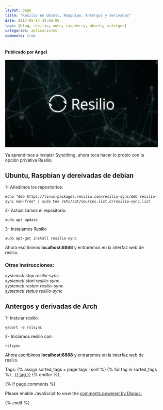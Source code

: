 ```yaml
---
layout: page
title: "Resilio en Ubuntu, Raspbian, Antergos y derivadas"
date: 2017-05-14 19:00:00
tags: [blog, resilio, nube, raspberry, ubuntu, antergos]
categories: aplicaciones
comments: true
---
```

#### Publicado por Angel

![resilio](/img/post/resilio.png)

Ya aprendimos a instalar Syncthing, ahora toca hacer lo propio con la opción privativa Resilio.

## Ubuntu, Raspbian y dereivadas de debian


1- Añadimos los repositorios:   
```
echo "deb https://linux-packages.resilio.com/resilio-sync/deb resilio-sync non-free" | sudo tee /etc/apt/sources.list.d/resilio-sync.list
```   

2- Actualizamos el repositorio:
```
sudo apt update
```

3- Instalamos Resilio

```
sudo apt-get install resilio-sync
```

Ahora escribimos **localhost:8888** y entraremos en la interfaz web de resilio.

### Otras instrucciones:

_systemctl stop resilio-sync_  
_systemctl start resilio-sync_  
_systemctl restart resilio-sync_  
_systemctl status resilio-sync_  


## Antergos y derivadas de Arch
1- Instalar resilio:   

```
yaourt -S rslsync

```   


2- Iniciamos resilio con:  
```
rslsync
```

Ahora escribimos **localhost:8888** y entraremos en la interfaz web de resilio.




<!-- -------------------------------------Aquí abajo los comentarios -------------------------------------------  -->
Tags: {% assign sorted_tags = page.tags | sort %} {% for tag in sorted_tags %} , <span class="tag"><a href="/tag#{{ tag }}">{{ tag }}</a></span> {% endfor %},


{% if page.comments %}
<div id="disqus_thread"></div>
<script>

/**
*  RECOMMENDED CONFIGURATION VARIABLES: EDIT AND UNCOMMENT THE SECTION BELOW TO INSERT DYNAMIC VALUES FROM YOUR PLATFORM OR CMS.
*  LEARN WHY DEFINING THESE VARIABLES IS IMPORTANT: https://disqus.com/admin/universalcode/#configuration-variables*/
/*
var disqus_config = function () {
this.page.url = PAGE_URL;  // Replace PAGE_URL with your page's canonical URL variable
this.page.identifier = PAGE_IDENTIFIER; // Replace PAGE_IDENTIFIER with your page's unique identifier variable
};
*/
(function() { // DON'T EDIT BELOW THIS LINE
var d = document, s = d.createElement('script');
s.src = 'https://https-angelbcn-github-io-ugeek.disqus.com/embed.js';
s.setAttribute('data-timestamp', +new Date());
(d.head || d.body).appendChild(s);
})();
</script>
<noscript>Please enable JavaScript to view the <a href="https://disqus.com/?ref_noscript">comments powered by Disqus.</a></noscript>

{% endif %}

<script id="dsq-count-scr" src="//https-angelbcn-github-io-ugeek.disqus.com/count.js" async></script>
